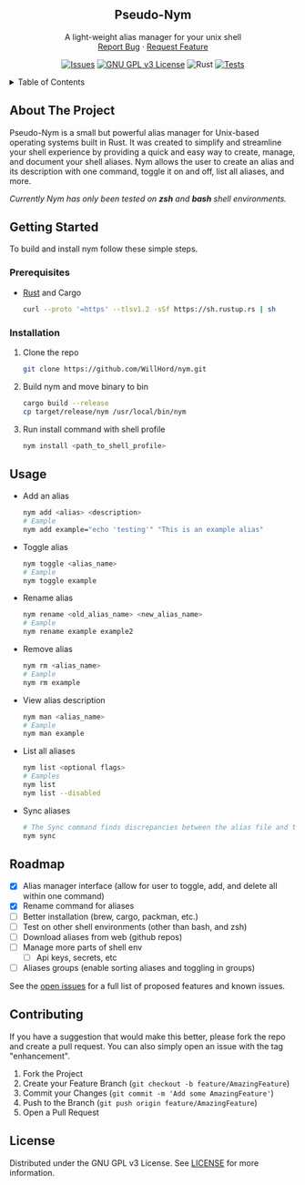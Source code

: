 <!-- PROJECT LOGO -->
<div align="center">
  <!-- TODO: Add an image here -->
  <!-- <a href="https://github.com/WillHord/nym"> -->
  <!--   <img src="images/logo.png" alt="Logo" width="80" height="80"> -->
  <!-- </a> -->

<h2 align="center">Pseudo-Nym</h2>

  <p align="center">
    A light-weight alias manager for your unix shell
    <br />
    <a href="https://github.com/WillHord/nym/issues/new?labels=bug&template=bug-report---.md">Report Bug</a>
    ·
    <a href="https://github.com/WillHord/nym/issues/new?labels=enhancement&template=feature-request---.md">Request Feature</a>
  </p>

[![Issues][issues-shield]][issues-url]
[![GNU GPL v3 License][license-shield]][license-url]
![Rust](https://img.shields.io/badge/rust-%23000000.svg?style=for-the-badge&logo=rust&logoColor=white)
[![Tests](https://github.com/WillHord/nym/actions/workflows/rust.yml/badge.svg)](https://github.com/WillHord/nym/actions/workflows/rust.yml)

</div>

<!-- TABLE OF CONTENTS -->
<details>
  <summary>Table of Contents</summary>
  <ol>
    <li>
      <a href="#about-the-project">About The Project</a>
    </li>
    <li>
      <a href="#getting-started">Getting Started</a>
      <ul>
        <li><a href="#prerequisites">Prerequisites</a></li>
        <li><a href="#installation">Installation</a></li>
      </ul>
    </li>
    <li><a href="#usage">Usage</a></li>
    <li><a href="#roadmap">Roadmap</a></li>
    <li><a href="#contributing">Contributing</a></li>
    <li><a href="#license">License</a></li>
    <!-- <li><a href="#contact">Contact</a></li> -->
    <!-- <li><a href="#acknowledgments">Acknowledgments</a></li> -->
  </ol>
</details>

<!-- ABOUT THE PROJECT -->

## About The Project

Pseudo-Nym is a small but powerful alias manager for Unix-based operating systems built in Rust. It was created to simplify and streamline your shell experience by providing a quick and easy way to create, manage, and document your shell aliases. Nym allows the user to create an alias and its description with one command, toggle it on and off, list all aliases, and more.

_Currently Nym has only been tested on **zsh** and **bash** shell environments._

<!-- GETTING STARTED -->

## Getting Started

To build and install nym follow these simple steps.

### Prerequisites

- [Rust](https://www.rust-lang.org/tools/install) and Cargo
  ```sh
  curl --proto '=https' --tlsv1.2 -sSf https://sh.rustup.rs | sh
  ```

### Installation

1. Clone the repo
   ```sh
   git clone https://github.com/WillHord/nym.git
   ```
2. Build nym and move binary to bin
   ```sh
   cargo build --release
   cp target/release/nym /usr/local/bin/nym
   ```
3. Run install command with shell profile
   ```sh
   nym install <path_to_shell_profile>
   ```

<!-- USAGE EXAMPLES -->

## Usage

- Add an alias
  ```sh
  nym add <alias> <description>
  # Eample
  nym add example="echo 'testing'" "This is an example alias"
  ```
- Toggle alias
  ```sh
  nym toggle <alias_name>
  # Eample
  nym toggle example
  ```
- Rename alias
  ```sh
  nym rename <old_alias_name> <new_alias_name>
  # Eample
  nym rename example example2
  ```
- Remove alias
  ```sh
  nym rm <alias_name>
  # Eample
  nym rm example
  ```
- View alias description
  ```sh
  nym man <alias_name>
  # Eample
  nym man example
  ```
- List all aliases
  ```sh
  nym list <optional flags>
  # Eamples
  nym list
  nym list --disabled
  ```
- Sync aliases
  ```sh
  # The Sync command finds discrepancies between the alias file and the json config file and updates accordingly
  nym sync
  ```

<!-- ROADMAP -->

## Roadmap

- [x] Alias manager interface (allow for user to toggle, add, and delete all within one command)
- [x] Rename command for aliases
- [ ] Better installation (brew, cargo, packman, etc.)
- [ ] Test on other shell environments (other than bash, and zsh)
- [ ] Download aliases from web (github repos)
- [ ] Manage more parts of shell env
  - [ ] Api keys, secrets, etc
- [ ] Aliases groups (enable sorting aliases and toggling in groups)

See the [open issues](https://github.com/WillHord/nym/issues) for a full list of proposed features and known issues.

<!-- CONTRIBUTING -->

## Contributing

If you have a suggestion that would make this better, please fork the repo and create a pull request. You can also simply open an issue with the tag "enhancement".

1. Fork the Project
2. Create your Feature Branch (`git checkout -b feature/AmazingFeature`)
3. Commit your Changes (`git commit -m 'Add some AmazingFeature'`)
4. Push to the Branch (`git push origin feature/AmazingFeature`)
5. Open a Pull Request

<!-- LICENSE -->

## License

Distributed under the GNU GPL v3 License. See [LICENSE](https://github.com/WillHord/nym/blob/main/LICENSE) for more information.

<!-- MARKDOWN LINKS & IMAGES -->
<!-- https://www.markdownguide.org/basic-syntax/#reference-style-links -->

[contributors-shield]: https://img.shields.io/github/contributors/WillHord/nym.svg?style=for-the-badge
[contributors-url]: https://github.com/WillHord/nym/graphs/contributors
[forks-shield]: https://img.shields.io/github/forks/WillHord/nym.svg?style=for-the-badge
[forks-url]: https://github.com/WillHord/nym/network/members
[stars-shield]: https://img.shields.io/github/stars/WillHord/nym.svg?style=for-the-badge
[stars-url]: https://github.com/WillHord/nym/stargazers
[issues-shield]: https://img.shields.io/github/issues/WillHord/nym.svg?style=for-the-badge
[issues-url]: https://github.com/WillHord/nym/issues
[product-screenshot]: images/screenshot.png
[license-shield]: https://img.shields.io/github/license/github_username/repo_name.svg?style=for-the-badge
[license-url]: https://github.com/github_username/repo_name/blob/master/LICENSE.txt
